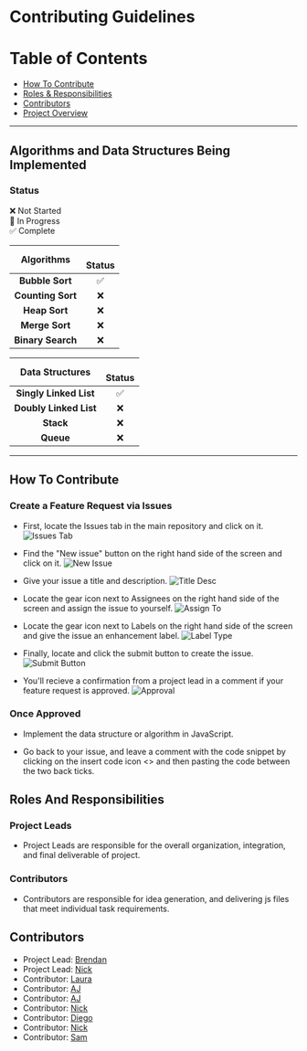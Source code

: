 # Contributing Guidelines

# Table of Contents
* [How To Contribute](#how-to-contribute)
* [Roles & Responsibilities](#roles-and-responsibilities)
* [Contributors](#contributors)
* [Project Overview](https://github.com/brendanpettis/ClassProject)

----

## Algorithms and Data Structures Being Implemented

### Status
:x: Not Started    
:large_orange_diamond: In Progress    
:white_check_mark: Complete    

|              Algorithms        |  <br>Status       | 
|:--------------------------------:|:-----------------:|
|**Bubble Sort**                   | :white_check_mark:                   |
|**Counting Sort**                   | :x:                   |
|**Heap Sort**                   | :x:                   |
|**Merge Sort**                   | :x:                   |
|**Binary Search**                   | :x:                 |

|              Data Structures        |  <br>Status       | 
|:--------------------------------:|:-----------------:|
|**Singly Linked List**                   | :white_check_mark:                  |
|**Doubly Linked List**                   | :x:                   |
|**Stack**                   | :x:                   |
|**Queue**                   | :x:                   |

----
## How To Contribute

### Create a Feature Request via Issues
* First, locate the Issues tab in the main repository and click on it.
![Issues Tab](https://res.cloudinary.com/bpettis/image/upload/v1552580419/Issue_vfwtkv.png "Issues Tab")

* Find the "New issue" button on the right hand side of the screen and click on it.
![New Issue](https://res.cloudinary.com/bpettis/image/upload/v1552580715/new-issue_x9dlhw.png "New Issue")

* Give your issue a title and description.
![Title Desc](https://res.cloudinary.com/bpettis/image/upload/v1552582471/title-description_fasxti.png "Title Desc")

* Locate the gear icon next to Assignees on the right hand side of the screen and assign the issue to yourself.
![Assign To](https://res.cloudinary.com/bpettis/image/upload/v1552582499/assign-to_mw2php.png "Assign To")

* Locate the gear icon next to Labels on the right hand side of the screen and give the issue an enhancement label.
![Label Type](https://res.cloudinary.com/bpettis/image/upload/v1552582523/label-with_iouxnp.png "Label Type")

* Finally, locate and click the submit button to create the issue.
![Submit Button](https://res.cloudinary.com/bpettis/image/upload/v1552582557/submit_hjsl8a.png "Submit Button")

* You'll recieve a confirmation from a project lead in a comment if your feature request is approved.
![Approval](https://res.cloudinary.com/bpettis/image/upload/v1552583523/approval_jjjfje.png "Approval")

### Once Approved
* Implement the data structure or algorithm in JavaScript.

* Go back to your issue, and leave a comment with the code snippet by clicking on the insert code icon <> and then pasting the code between the two back ticks. 

## Roles And Responsibilities

### Project Leads
* Project Leads are responsible for the overall organization, integration, and final deliverable of project.

### Contributors
* Contributors are responsible for idea generation, and delivering js files that meet individual task requirements.

## Contributors
* Project Lead: [Brendan](https://github.com/brendanpettis)
* Project Lead: [Nick](https://github.com/nickpapadakis-matc)
* Contributor: [Laura](https://github.com/lskaiser)
* Contributor: [AJ](https://github.com/ajmataj)
* Contributor: [AJ](https://github.com/ajfarmer9)
* Contributor: [Nick](https://github.com/NicholasClaudio)
* Contributor: [Diego](https://github.com/Diegocar18)
* Contributor: [Nick](https://github.com/nicholasrutherford-matc)
* Contributor: [Sam](https://github.com/samjb1992)